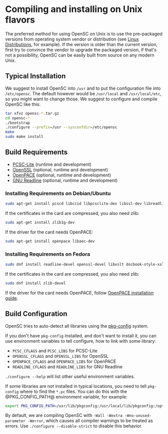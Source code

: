 # Compiling and installing on Unix flavors

The preferred method for using OpenSC on Unix is to use the pre-packaged versions from operating system vendor or distribution (see [Linux Distributions](Linux-Distributions), for example). If the version is older than the current version, first try to convince the vendor to upgrade the packaged version, if that's not a possibility, OpenSC can be easily built from source on any modern Unix.

## Typical Installation

We suggest to install OpenSC into `/usr` and to put the configuration file into `/etc/opensc`. The default however would be `/usr/local` and `/usr/local/etc`, so you might want to change those. We suggest to configure and compile OpenSC like this:

```bash
tar xfvz opensc-*.tar.gz
cd opensc-*
./bootstrap
./configure --prefix=/usr --sysconfdir=/etc/opensc
make
sudo make install
```

## Build Requirements

* [PCSC-Lite](https://pcsclite.apdu.fr/) (runtime and development)
* [OpenSSL](https://www.openssl.org/) (optional, runtime and development)
* [OpenPACE](https://frankmorgner.github.io/openpace/) (optional, runtime and development)
* [GNU Readline](https://tiswww.case.edu/php/chet/readline/rltop.html) (optional, runtime and development)

### Installing Requirements on Debian/Ubuntu

```bash
sudo apt-get install pcscd libccid libpcsclite-dev libssl-dev libreadline-dev autoconf automake build-essential docbook-xsl xsltproc libtool pkg-config
```

If the certificates in the card are compressed, you also need zlib:

```bash
sudo apt-get install zlib1g-dev
```

If the driver for the card needs OpenPACE:

```bash
sudo apt-get install openpace libaec-dev
```

### Installing Requirements on Fedora

```bash
sudo dnf install readline-devel openssl-devel libxslt docbook-style-xsl pcsc-lite-devel automake autoconf libtool gcc
```

If the certificates in the card are compressed, you also need zlib:

```bash
sudo dnf install zlib-devel
```

If the driver for the card needs OpenPACE, follow [OpenPACE installation guide](https://frankmorgner.github.io/openpace/install.html).

## Build Configuration

OpenSC tries to auto-detect all libraries using the [pkg-config](https://www.freedesktop.org/wiki/Software/pkg-config/) system.

If you don't have `pkg-config` installed, and don't want to install it, you can use environment variables to tell configure, how to link with some library:

* `PCSC_CFLAGS` and `PCSC_LIBS` for PCSC-Lite
* `OPENSSL_CFLAGS` and `OPENSSL_LIBS` for OpenSSL
* `OPENPACE_CFLAGS` and `OPENPACE_LIBS` for OpenPACE
* `READLINE_CFLAGS` and `READLINE_LIBS` for GNU Readline

`./configure --help` will list other useful environment variables.

If some libraries are not installed in typical locations, you need to tell `pkg-config` where to find the `*.pc` files. You can do this with the @PKG_CONFIG_PATH@ environment variable, for example:

```bash
export PKG_CONFIG_PATH=/usr/lib/pkgconfig:/usr/local/lib/pkgconfig:/opt/mystuff/liv/pkgconfig
```

By default, we are compiling OpenSC with `-Wall -Wextra -Wno-unused-parameter -Werror`, which causes all compiler warnings to be treated as errors. Use `./configure --disable-strict` to disable this behavior.
